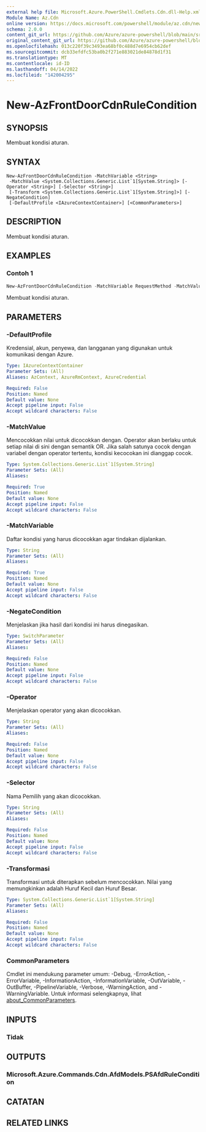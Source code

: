 ```yaml
---
external help file: Microsoft.Azure.PowerShell.Cmdlets.Cdn.dll-Help.xml
Module Name: Az.Cdn
online version: https://docs.microsoft.com/powershell/module/az.cdn/new-azfrontdoorcdnrulecondition
schema: 2.0.0
content_git_url: https://github.com/Azure/azure-powershell/blob/main/src/Cdn/Cdn/help/New-AzFrontDoorCdnRuleCondition.md
original_content_git_url: https://github.com/Azure/azure-powershell/blob/main/src/Cdn/Cdn/help/New-AzFrontDoorCdnRuleCondition.md
ms.openlocfilehash: 013c220f39c3493ea68bf0c488d7e6954cb62def
ms.sourcegitcommit: dcb33efdfc53ba0b2f271e883021de84878d1f31
ms.translationtype: MT
ms.contentlocale: id-ID
ms.lasthandoff: 04/14/2022
ms.locfileid: "142004295"
---
```

# New-AzFrontDoorCdnRuleCondition

## SYNOPSIS
Membuat kondisi aturan.

## SYNTAX

```
New-AzFrontDoorCdnRuleCondition -MatchVariable <String>
 -MatchValue <System.Collections.Generic.List`1[System.String]> [-Operator <String>] [-Selector <String>]
 [-Transform <System.Collections.Generic.List`1[System.String]>] [-NegateCondition]
 [-DefaultProfile <IAzureContextContainer>] [<CommonParameters>]
```

## DESCRIPTION
Membuat kondisi aturan.

## EXAMPLES

### Contoh 1
```powershell
New-AzFrontDoorCdnRuleCondition -MatchVariable RequestMethod -MatchValue "PUT" 
```

Membuat kondisi aturan.

## PARAMETERS

### -DefaultProfile
Kredensial, akun, penyewa, dan langganan yang digunakan untuk komunikasi dengan Azure.

```yaml
Type: IAzureContextContainer
Parameter Sets: (All)
Aliases: AzContext, AzureRmContext, AzureCredential

Required: False
Position: Named
Default value: None
Accept pipeline input: False
Accept wildcard characters: False
```

### -MatchValue
Mencocokkan nilai untuk dicocokkan dengan.
Operator akan berlaku untuk setiap nilai di sini dengan semantik OR.
Jika salah satunya cocok dengan variabel dengan operator tertentu, kondisi kecocokan ini dianggap cocok.

```yaml
Type: System.Collections.Generic.List`1[System.String]
Parameter Sets: (All)
Aliases:

Required: True
Position: Named
Default value: None
Accept pipeline input: False
Accept wildcard characters: False
```

### -MatchVariable
Daftar kondisi yang harus dicocokkan agar tindakan dijalankan.

```yaml
Type: String
Parameter Sets: (All)
Aliases:

Required: True
Position: Named
Default value: None
Accept pipeline input: False
Accept wildcard characters: False
```

### -NegateCondition
Menjelaskan jika hasil dari kondisi ini harus dinegasikan.

```yaml
Type: SwitchParameter
Parameter Sets: (All)
Aliases:

Required: False
Position: Named
Default value: None
Accept pipeline input: False
Accept wildcard characters: False
```

### -Operator
Menjelaskan operator yang akan dicocokkan.

```yaml
Type: String
Parameter Sets: (All)
Aliases:

Required: False
Position: Named
Default value: None
Accept pipeline input: False
Accept wildcard characters: False
```

### -Selector
Nama Pemilih yang akan dicocokkan.

```yaml
Type: String
Parameter Sets: (All)
Aliases:

Required: False
Position: Named
Default value: None
Accept pipeline input: False
Accept wildcard characters: False
```

### -Transformasi
Transformasi untuk diterapkan sebelum mencocokkan.
Nilai yang memungkinkan adalah Huruf Kecil dan Huruf Besar.

```yaml
Type: System.Collections.Generic.List`1[System.String]
Parameter Sets: (All)
Aliases:

Required: False
Position: Named
Default value: None
Accept pipeline input: False
Accept wildcard characters: False
```

### CommonParameters
Cmdlet ini mendukung parameter umum: -Debug, -ErrorAction, -ErrorVariable, -InformationAction, -InformationVariable, -OutVariable, -OutBuffer, -PipelineVariable, -Verbose, -WarningAction, and -WarningVariable. Untuk informasi selengkapnya, lihat [about_CommonParameters](http://go.microsoft.com/fwlink/?LinkID=113216).

## INPUTS

### Tidak

## OUTPUTS

### Microsoft.Azure.Commands.Cdn.AfdModels.PSAfdRuleCondition

## CATATAN

## RELATED LINKS
